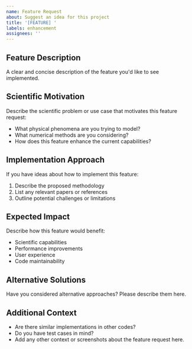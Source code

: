 ```yaml
---
name: Feature Request
about: Suggest an idea for this project
title: '[FEATURE] '
labels: enhancement
assignees: ''
---
```


## Feature Description
A clear and concise description of the feature you'd like to see implemented.

## Scientific Motivation
Describe the scientific problem or use case that motivates this feature request:
- What physical phenomena are you trying to model?
- What numerical methods are you considering?
- How does this feature enhance the current capabilities?

## Implementation Approach
If you have ideas about how to implement this feature:
1. Describe the proposed methodology
2. List any relevant papers or references
3. Outline potential challenges or limitations

## Expected Impact
Describe how this feature would benefit:
- Scientific capabilities
- Performance improvements
- User experience
- Code maintainability

## Alternative Solutions
Have you considered alternative approaches? Please describe them here.

## Additional Context
- Are there similar implementations in other codes?
- Do you have test cases in mind?
- Add any other context or screenshots about the feature request here.
